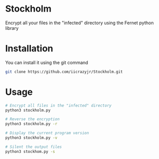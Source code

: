 # Stockholm
Encrypt all your files in the "infected" directory using the Fernet python library

# Installation
You can install it using the git command
```bash
git clone https://github.com/iicrazyjr/Stockholm.git
```

# Usage
```bash
# Encrypt all files in the "infected" directory
python3 stockholm.py

# Reverse the encryption
python3 stockholm.py -r

# Display the current program version
python3 stockholm.py -v

# Silent the output files
python3 stockhom.py -s
```

